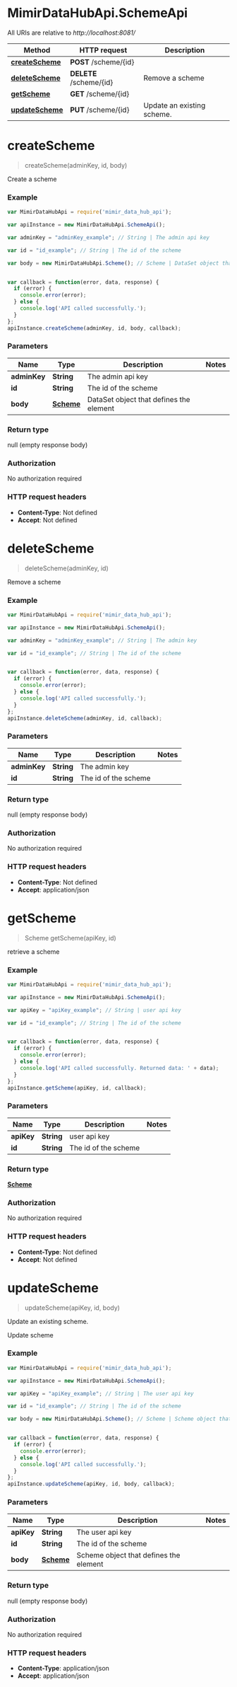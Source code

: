 # MimirDataHubApi.SchemeApi

All URIs are relative to *http://localhost:8081/*

Method | HTTP request | Description
------------- | ------------- | -------------
[**createScheme**](SchemeApi.md#createScheme) | **POST** /scheme/{id} | 
[**deleteScheme**](SchemeApi.md#deleteScheme) | **DELETE** /scheme/{id} | Remove a scheme
[**getScheme**](SchemeApi.md#getScheme) | **GET** /scheme/{id} | 
[**updateScheme**](SchemeApi.md#updateScheme) | **PUT** /scheme/{id} | Update an existing scheme.


<a name="createScheme"></a>
# **createScheme**
> createScheme(adminKey, id, body)



Create a scheme

### Example
```javascript
var MimirDataHubApi = require('mimir_data_hub_api');

var apiInstance = new MimirDataHubApi.SchemeApi();

var adminKey = "adminKey_example"; // String | The admin api key

var id = "id_example"; // String | The id of the scheme

var body = new MimirDataHubApi.Scheme(); // Scheme | DataSet object that defines the element


var callback = function(error, data, response) {
  if (error) {
    console.error(error);
  } else {
    console.log('API called successfully.');
  }
};
apiInstance.createScheme(adminKey, id, body, callback);
```

### Parameters

Name | Type | Description  | Notes
------------- | ------------- | ------------- | -------------
 **adminKey** | **String**| The admin api key | 
 **id** | **String**| The id of the scheme | 
 **body** | [**Scheme**](Scheme.md)| DataSet object that defines the element | 

### Return type

null (empty response body)

### Authorization

No authorization required

### HTTP request headers

 - **Content-Type**: Not defined
 - **Accept**: Not defined

<a name="deleteScheme"></a>
# **deleteScheme**
> deleteScheme(adminKey, id)

Remove a scheme



### Example
```javascript
var MimirDataHubApi = require('mimir_data_hub_api');

var apiInstance = new MimirDataHubApi.SchemeApi();

var adminKey = "adminKey_example"; // String | The admin key

var id = "id_example"; // String | The id of the scheme


var callback = function(error, data, response) {
  if (error) {
    console.error(error);
  } else {
    console.log('API called successfully.');
  }
};
apiInstance.deleteScheme(adminKey, id, callback);
```

### Parameters

Name | Type | Description  | Notes
------------- | ------------- | ------------- | -------------
 **adminKey** | **String**| The admin key | 
 **id** | **String**| The id of the scheme | 

### Return type

null (empty response body)

### Authorization

No authorization required

### HTTP request headers

 - **Content-Type**: Not defined
 - **Accept**: application/json

<a name="getScheme"></a>
# **getScheme**
> Scheme getScheme(apiKey, id)



retrieve a scheme

### Example
```javascript
var MimirDataHubApi = require('mimir_data_hub_api');

var apiInstance = new MimirDataHubApi.SchemeApi();

var apiKey = "apiKey_example"; // String | user api key

var id = "id_example"; // String | The id of the scheme


var callback = function(error, data, response) {
  if (error) {
    console.error(error);
  } else {
    console.log('API called successfully. Returned data: ' + data);
  }
};
apiInstance.getScheme(apiKey, id, callback);
```

### Parameters

Name | Type | Description  | Notes
------------- | ------------- | ------------- | -------------
 **apiKey** | **String**| user api key | 
 **id** | **String**| The id of the scheme | 

### Return type

[**Scheme**](Scheme.md)

### Authorization

No authorization required

### HTTP request headers

 - **Content-Type**: Not defined
 - **Accept**: Not defined

<a name="updateScheme"></a>
# **updateScheme**
> updateScheme(apiKey, id, body)

Update an existing scheme.

Update scheme

### Example
```javascript
var MimirDataHubApi = require('mimir_data_hub_api');

var apiInstance = new MimirDataHubApi.SchemeApi();

var apiKey = "apiKey_example"; // String | The user api key

var id = "id_example"; // String | The id of the scheme

var body = new MimirDataHubApi.Scheme(); // Scheme | Scheme object that defines the element


var callback = function(error, data, response) {
  if (error) {
    console.error(error);
  } else {
    console.log('API called successfully.');
  }
};
apiInstance.updateScheme(apiKey, id, body, callback);
```

### Parameters

Name | Type | Description  | Notes
------------- | ------------- | ------------- | -------------
 **apiKey** | **String**| The user api key | 
 **id** | **String**| The id of the scheme | 
 **body** | [**Scheme**](Scheme.md)| Scheme object that defines the element | 

### Return type

null (empty response body)

### Authorization

No authorization required

### HTTP request headers

 - **Content-Type**: application/json
 - **Accept**: application/json

